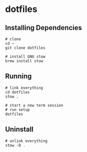 # dotfiles

## Installing Dependencies

	# clone
	cd ~
	git clone dotfiles

	# install GNU stow
	brew install stow
	
## Running

	# link everything
	cd dotfiles
	stow .

	# start a new term session
	# run setup
	dotfiles

## Uninstall

	# unlink everything
	stow -D .
